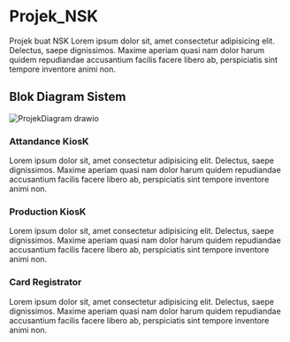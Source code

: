 # Projek_NSK
Projek buat NSK Lorem ipsum dolor sit, amet consectetur adipisicing elit. Delectus, saepe dignissimos. Maxime aperiam quasi nam dolor harum quidem repudiandae accusantium facilis facere libero ab, perspiciatis sint tempore inventore animi non.

## Blok Diagram Sistem
![ProjekDiagram drawio](https://user-images.githubusercontent.com/93628058/178706500-a0dc1b30-522b-40ec-8b1b-e546bac077bf.png)



### Attandance KiosK
Lorem ipsum dolor sit, amet consectetur adipisicing elit. Delectus, saepe dignissimos. Maxime aperiam quasi nam dolor harum quidem repudiandae accusantium facilis facere libero ab, perspiciatis sint tempore inventore animi non.

### Production KiosK
Lorem ipsum dolor sit, amet consectetur adipisicing elit. Delectus, saepe dignissimos. Maxime aperiam quasi nam dolor harum quidem repudiandae accusantium facilis facere libero ab, perspiciatis sint tempore inventore animi non.

### Card Registrator
Lorem ipsum dolor sit, amet consectetur adipisicing elit. Delectus, saepe dignissimos. Maxime aperiam quasi nam dolor harum quidem repudiandae accusantium facilis facere libero ab, perspiciatis sint tempore inventore animi non.
